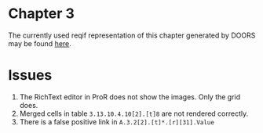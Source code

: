 Chapter 3 
=========

The currently used reqif representation of this chapter generated by DOORS may be found [here](https://github.com/openETCS/modeling/tree/master/model/subset26/SUBSET_26_SRS_Ch-3_v330).


# Issues

1. The RichText editor in ProR does not show the images. Only the grid does.
2. Merged cells in table `3.13.10.4.10[2].[t]8` are not rendered correctly.
3. There is a false positive link in `A.3.2[2].[t]*.[r][31].Value`
